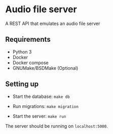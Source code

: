 # Audio file server

A REST API that emulates an audio file server

## Requirements

- Python 3
- Docker
- Docker compose
- GNUMake/BSDMake (Optional)


## Setting up

- Start the database: `make db`

- Run migrations: `make migration`

- Start the server: `make run`

The server should be running on `localhost:5000`.